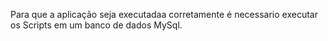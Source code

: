 Para que a aplicação seja executadaa corretamente é necessario executar os Scripts em um banco de dados MySql.
